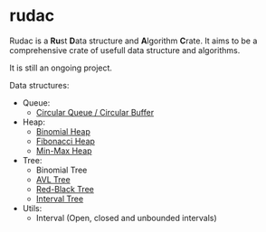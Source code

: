# rudac

Rudac is a **Ru**st **D**ata structure and **A**lgorithm **C**rate.
It aims to be a comprehensive crate of usefull data structure and algorithms.

It is still an ongoing project.

Data structures:
* Queue:
    - [Circular Queue / Circular Buffer](https://en.wikipedia.org/wiki/Circular_buffer)
* Heap:
    - [Binomial Heap](https://en.wikipedia.org/wiki/Binomial_heap)
    - [Fibonacci Heap](https://en.wikipedia.org/wiki/Fibonacci_heap)
    - [Min-Max Heap](https://en.wikipedia.org/wiki/Min-max_heap)
* Tree:
    - Binomial Tree
    - [AVL Tree](https://en.wikipedia.org/wiki/AVL_tree)
    - [Red-Black Tree](https://en.wikipedia.org/wiki/Red%E2%80%93black_tree)
    - [Interval Tree](https://en.wikipedia.org/wiki/Interval_tree)
* Utils:
    - Interval (Open, closed and unbounded intervals)